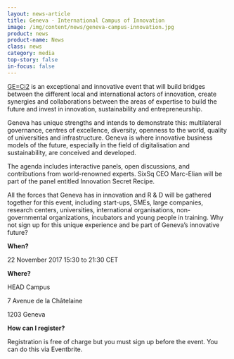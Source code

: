 ```yaml
---
layout: news-article
title: Geneva - International Campus of Innovation
image: /img/content/news/geneva-campus-innovation.jpg
product: news
product-name: News
class: news
category: media
top-story: false
in-focus: false
---
```


[GE=Ci2](https://www.ge.ch/dossier/developpement-economique-innovation/geneve-campus-international-innovation-geci2) is an exceptional and innovative event that will build bridges between the different local and international actors of innovation, create synergies and collaborations between the areas of expertise to build the future and invest in innovation, sustainability and entrepreneurship.

Geneva has unique strengths and intends to demonstrate this: multilateral governance, centres of excellence, diversity, openness to the world, quality of universities and infrastructure. Geneva is where innovative business models of the future, especially in the field of digitalisation and sustainability, are conceived and developed.

The agenda includes interactive panels, open discussions, and contributions from world-renowned experts. SixSq CEO Marc-Elian will be part of the panel entitled Innovation Secret Recipe.

All the forces that Geneva has in innovation and R & D will be gathered together for this event, including start-ups, SMEs, large companies, research centers, universities, international organisations, non-governmental organizations, incubators and young people in training. Why not sign up for this unique experience and be part of Geneva’s innovative future?


**When?**

22 November 2017 15:30 to 21:30 CET

**Where?**

HEAD Campus

7 Avenue de la Châtelaine

1203 Geneva

**How can I register?**

Registration is free of charge but you must sign up before the event. You can do this via Eventbrite.


